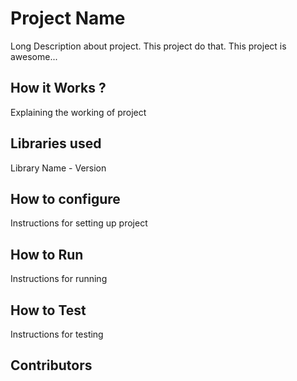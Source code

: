 # Project Name
Long Description about project. This project do that. This project is awesome...
## How it Works ?
Explaining the working of project
## Libraries used
Library Name - Version
## How to configure
Instructions for setting up project
## How to Run
Instructions for running
## How to Test 
Instructions for testing  
## Contributors
